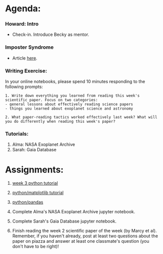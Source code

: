 # Agenda:

### Howard: Intro
- Check-in. Introduce Becky as mentor. 
### Imposter Syndrome 
- Article [here](https://www.quickanddirtytips.com/health-fitness/medical-conditions/what-is-impostor-syndrome).
### Writing Exercise: 
In your online notebooks, please spend 10 minutes responding to the following prompts:

    1. Write down everything you learned from reading this week's scientific paper. Focus on two categories: 
    - general lessons about effectively reading science papers
    - things you learned about exoplanet science and astronomy
    
    2. What paper-reading tactics worked effectively last week? What will you do differently when reading this week's paper?
    
### Tutorials:
1. Alma: NASA Exoplanet Archive
2. Sarah: Gaia Database

# Assignments:

1. [week 3 python tutorial](http://swcarpentry.github.io/python-novice-gapminder/)

2. [python/matplotlib tutorial](https://matplotlib.org/users/pyplot_tutorial.html)

3. [python/pandas](http://pandas.pydata.org/pandas-docs/stable/10min.html)

4. Complete Alma's NASA Exoplanet Archive jupyter notebook.

5. Complete Sarah's Gaia Database jupyter notebook.

6. Finish reading the week 2 scientific paper of the week (by Marcy et al). Remember, if you haven't already, post at least two questions about the paper on piazza and answer at least one classmate's question (you don't have to be right)!
